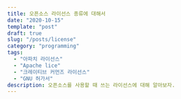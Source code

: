 ```yaml
---
title: 오픈소스 라이선스 종류에 대해서
date: "2020-10-15"
template: "post"
draft: true
slug: "/posts/license"
category: "programming"
tags:
  - "아파치 라이선스"
  - "Apache lice"
  - "크레이티브 커먼즈 라이선스"
  - "GNU 허가서"
description: 오픈소스를 사용할 때 쓰는 라이선스에 대해 알아보자.
---
```

